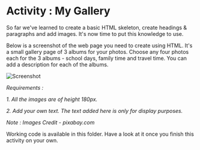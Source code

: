 # Activity : My Gallery

So far we've learned to create a basic HTML skeleton, create headings & paragraphs and add images. It's now time to put this knowledge to use.

Below is a screenshot of the web page you need to create using HTML. It's a small gallery page of 3 albums for your photos. Choose any four photos each for the 3 albums - school days, family time and travel time. You can add a description for each of the albums.

![Screenshot](https://user-images.githubusercontent.com/74656238/114280075-4d04f400-9a55-11eb-8021-679820d9656d.jpg)

*Requirements :*

*1. All the images are of height 180px.*

*2. Add your own text. The text added here is only for display purposes.*

*Note : Images Credit - pixabay.com*

Working code is available in this folder. Have a look at it once you finish this activity on your own. 
